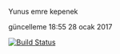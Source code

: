 Yunus emre kepenek 
 
  güncelleme 18:55 28 ocak 2017


[![Build Status](https://travis-ci.org/emrekepenek/myDemoApp.svg?branch=master)](https://travis-ci.org/emrekepenek/myDemoApp)
